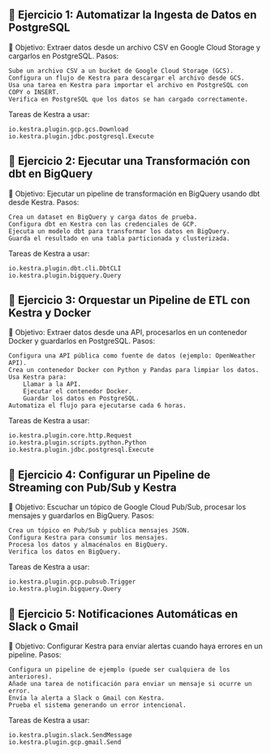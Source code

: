 ## 🔹 Ejercicio 1: Automatizar la Ingesta de Datos en PostgreSQL

📌 Objetivo: Extraer datos desde un archivo CSV en Google Cloud Storage y cargarlos en PostgreSQL.
Pasos:

    Sube un archivo CSV a un bucket de Google Cloud Storage (GCS).
    Configura un flujo de Kestra para descargar el archivo desde GCS.
    Usa una tarea en Kestra para importar el archivo en PostgreSQL con COPY o INSERT.
    Verifica en PostgreSQL que los datos se han cargado correctamente.

Tareas de Kestra a usar:

    io.kestra.plugin.gcp.gcs.Download
    io.kestra.plugin.jdbc.postgresql.Execute

## 🔹 Ejercicio 2: Ejecutar una Transformación con dbt en BigQuery

📌 Objetivo: Ejecutar un pipeline de transformación en BigQuery usando dbt desde Kestra.
Pasos:

    Crea un dataset en BigQuery y carga datos de prueba.
    Configura dbt en Kestra con las credenciales de GCP.
    Ejecuta un modelo dbt para transformar los datos en BigQuery.
    Guarda el resultado en una tabla particionada y clusterizada.

Tareas de Kestra a usar:

    io.kestra.plugin.dbt.cli.DbtCLI
    io.kestra.plugin.bigquery.Query

## 🔹 Ejercicio 3: Orquestar un Pipeline de ETL con Kestra y Docker

📌 Objetivo: Extraer datos desde una API, procesarlos en un contenedor Docker y guardarlos en PostgreSQL.
Pasos:

    Configura una API pública como fuente de datos (ejemplo: OpenWeather API).
    Crea un contenedor Docker con Python y Pandas para limpiar los datos.
    Usa Kestra para:
        Llamar a la API.
        Ejecutar el contenedor Docker.
        Guardar los datos en PostgreSQL.
    Automatiza el flujo para ejecutarse cada 6 horas.

Tareas de Kestra a usar:

    io.kestra.plugin.core.http.Request
    io.kestra.plugin.scripts.python.Python
    io.kestra.plugin.jdbc.postgresql.Execute

## 🔹 Ejercicio 4: Configurar un Pipeline de Streaming con Pub/Sub y Kestra

📌 Objetivo: Escuchar un tópico de Google Cloud Pub/Sub, procesar los mensajes y guardarlos en BigQuery.
Pasos:

    Crea un tópico en Pub/Sub y publica mensajes JSON.
    Configura Kestra para consumir los mensajes.
    Procesa los datos y almacénalos en BigQuery.
    Verifica los datos en BigQuery.

Tareas de Kestra a usar:

    io.kestra.plugin.gcp.pubsub.Trigger
    io.kestra.plugin.bigquery.Query

## 🔹 Ejercicio 5: Notificaciones Automáticas en Slack o Gmail

📌 Objetivo: Configurar Kestra para enviar alertas cuando haya errores en un pipeline.
Pasos:

    Configura un pipeline de ejemplo (puede ser cualquiera de los anteriores).
    Añade una tarea de notificación para enviar un mensaje si ocurre un error.
    Envía la alerta a Slack o Gmail con Kestra.
    Prueba el sistema generando un error intencional.

Tareas de Kestra a usar:

    io.kestra.plugin.slack.SendMessage
    io.kestra.plugin.gcp.gmail.Send

